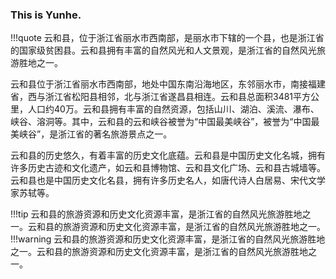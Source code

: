 ### This is Yunhe.

!!!quote
    云和县，位于浙江省丽水市西南部，是丽水市下辖的一个县，也是浙江省的国家级贫困县。云和县拥有丰富的自然风光和人文景观，是浙江省的自然风光旅游胜地之一。

云和县位于浙江省丽水市西南部，地处中国东南沿海地区，东邻丽水市，南接福建省，西与浙江省松阳县相邻，北与浙江省遂昌县相连。云和县总面积3481平方公里，人口约40万。云和县拥有丰富的自然资源，包括山川、湖泊、溪流、瀑布、峡谷、溶洞等。其中，云和县的云和峡谷被誉为“中国最美峡谷”，被誉为“中国最美峡谷”，是浙江省的著名旅游景点之一。

云和县的历史悠久，有着丰富的历史文化底蕴。云和县是中国历史文化名城，拥有许多历史古迹和文化遗产，如云和县博物馆、云和县文化广场、云和县古城墙等。云和县也是中国历史文化名县，拥有许多历史名人，如唐代诗人白居易、宋代文学家苏轼等。  

!!!tip
    云和县的旅游资源和历史文化资源丰富，是浙江省的自然风光旅游胜地之一。云和县的旅游资源和历史文化资源丰富，是浙江省的自然风光旅游胜地之一。
!!!warning
    云和县的旅游资源和历史文化资源丰富，是浙江省的自然风光旅游胜地之一。云和县的旅游资源和历史文化资源丰富，是浙江省的自然风光旅游胜地之一。